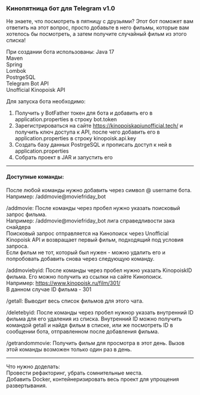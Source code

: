 ### Кинопятница бот для Telegram v1.0

Не знаете, что посмотреть в пятницу с друзьями? Этот бот поможет вам ответить на этот вопрос, просто добавьте в него фильмы, которые вам хотелось бы посмотреть, а затем получите случайный фильм из этого списка!

При создании бота использованы:
Java 17  
Maven  
Spring  
Lombok  
PostrgeSQL  
Telegram Bot API  
Unofficial Kinopoisk API  

Для запуска бота необходимо:

1. Получить у BotFather токен для бота и добавить его в application.properties в строку bot.token
2. Зарегистрироваться на сайте https://kinopoiskapiunofficial.tech/ и получить ключ доступа к API, после чего добавить его в application.properties в строку kinopoisk.api.key
3. Создать базу данных PostrgeSQL и прописать доступ к ней в application.properties
4. Cобрать проект в JAR и запустить его

---------------------------------------
#### Доступные команды:
После любой команды нужно добавить через символ @ username бота. Например: /addmovie@moviefriday_bot

/addmovie: После команды через пробел нужно указать поисковый запрос фильма.  
Например: /addmovie@moviefriday_bot лига справедливости зака снайдера  
Поисковый запрос отправляется на Кинопоиск через Unofficial Kinopoisk API и возвращает первый фильм, подходящий под условия запроса.  
Если фильм не тот, который был нужен - можно удалить его и попробовать добавить снова через следующую команду.

/addmoviebyid: После команды через пробел нужно указать KinopoiskID фильма. Его можно получить из ссылки на сайте Кинопоиск.  
Например: https://www.kinopoisk.ru/film/301/  
В данном случае ID фильма - 301

/getall: Выводит весь список фильмов для этого чата.

/deletebyid: После команды через пробел нужнор указать внутренний ID фильма для его удаления из списка. Внутренний ID можно получить командой getall и найдя фильм в списке, или же посмотреть ID в сообщении бота, отправленном после добавления фильма.

/getrandommovie: Получить фильм для просмотра в этот день. Вызов этой команды возможен только один раз в день.

---------------------------------------

Что нужно доделать:  
Провести рефакторинг, убрать сомнительные места.  
Добавить Docker, контейнеризировать весь проект для упрощения развертывания.